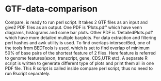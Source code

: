 # GTF-data-comparison
Compare, is ready to run perl script. It takes 2 GTF files as an input and give2 PDF files as an output. One PDF is ‘Plots.pdf’ which have venn diagrams, histograms and some bar plots. Other PDF is ‘DetailedPlots.pdf’ which have more detailed multiple barplots. For data extraction and filtering perl hashes and awk utility is used. To find overlaps intersectBed, one of the tools from BEDTools is used, which is set to find overlap of minimum 50% of base pairs of the shortest feature of 2 files. Here feature is referred to genome features(exon, transcript, gene, CDS,UTR etc). A separate R script is written to generate different type of plots and print them all in one PDF file. This R script is called inside compare perl script, thus no need to run Rscript separately.
